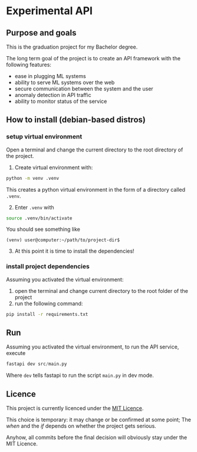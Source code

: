 # Experimental API 

## Purpose and goals

This is the graduation project for my Bachelor degree.

The long term goal of the project is to create an API framework with the following features:

- ease in plugging ML systems
- ability to serve ML systems over the web
- secure communication between the system and the user 
- anomaly detection in API traffic
- ability to monitor status of the service


## How to install (debian-based distros)

### setup virtual environment

Open a terminal and change the current directory to the root directory of the project.

1. Create virtual environment with:

```bash
python -m venv .venv
```

This creates a python virtual environment in the form of a directory called `.venv`.

2. Enter `.venv` with

```bash
source .venv/bin/activate
```

You should see something like

```
(venv) user@computer:~/path/to/project-dir$
```

3. At this point it is time to install the dependencies!

### install project dependencies

Assuming you activated the virtual environment:

1. open the terminal and change current directory to the root folder of the project
2. run the following command:

```bash
pip install -r requirements.txt
```

## Run

Assuming you activated the virtual environment, to run the API service, execute

```python
fastapi dev src/main.py
```

Where `dev` tells fastapi to run the script `main.py` in dev mode.

## Licence

This project is currently licenced under the [MIT Licence](./LICENCE.txt).

This choice is temporary: it may change or be confirmed at some point;
The *when* and the *if* depends on whether the project gets serious.

Anyhow, all commits before the final decision will obviously stay under the MIT Licence.
